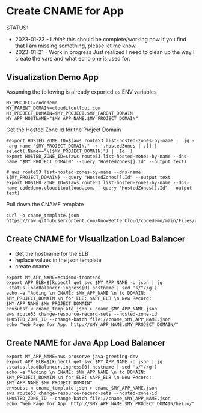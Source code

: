 # Create CNAME for App

STATUS:  

* 2023-01-23 - I *think* this should be complete/working now 
         If you find that I am missing something, please let me know.
* 2023-01-21 - Work in progress 
  Just realized I need to clean up the way I create the vars and what 
           echo one is used for.

## Visualization Demo App
Assuming the following is already exported as ENV variables  
```
MY_PROJECT=codedemo  
MY_PARENT_DOMAIN=clouditoutlout.com  
MY_PROJECT_DOMAIN=$MY_PROJECT.$MY_PARENT_DOMAIN
MY_APP_HOSTNAME="$MY_APP_NAME.$MY_PROJECT_DOMAIN"  
```

Get the Hosted Zone Id for the Project Domain
```
#export HOSTED_ZONE_ID=$(aws route53 list-hosted-zones-by-name |  jq --arg name "$MY_PROJECT_DOMAIN." -r '.HostedZones | .[] | select(.Name=="\($MY_PROJECT_DOMAIN)") | .Id' )
export HOSTED_ZONE_ID=$(aws route53 list-hosted-zones-by-name --dns-name "$MY_PROJECT_DOMAIN" --query "HostedZones[].Id" --output text)

# aws route53 list-hosted-zones-by-name --dns-name ${MY_PROJECT_DOMAIN} --query "HostedZones[].Id" --output text
export HOSTED_ZONE_ID=$(aws route53 list-hosted-zones-by-name --dns-name codedemo.clouditoutloud.com. --query "HostedZones[].Id" --output text)
```

Pull down the CNAME template
```
curl -o cname_template.json https://raw.githubusercontent.com/KnowBetterCloud/codedemo/main/Files/cname_template.json
```

## Create CNAME for Visualization Load Balancer
* Get the hostname for the ELB
* replace values in the json template
* create cname
```
export MY_APP_NAME=ecsdemo-frontend 
export APP_ELB=$(kubectl get svc $MY_APP_NAME -o json | jq .status.loadBalancer.ingress[0].hostname | sed 's/"//g') 
echo -e "Adding \n CNAME: $MY_APP_NAME \n to DOMAIN: $MY_PROJECT_DOMAIN \n for ELB: $APP_ELB \n New Record: $MY_APP_NAME.$MY_PROJECT_DOMAIN"
envsubst < cname_template.json > cname_$MY_APP_NAME.json
aws route53 change-resource-record-sets --hosted-zone-id $HOSTED_ZONE_ID --change-batch file://cname_$MY_APP_NAME.json 
echo "Web Page for App: http://$MY_APP_NAME.$MY_PROJECT_DOMAIN/"
```

## Create NAME for Java App Load Balancer
```
export MY_APP_NAME=aws-proserve-java-greeting-dev
export APP_ELB=$(kubectl get svc $MY_APP_NAME -o json | jq .status.loadBalancer.ingress[0].hostname | sed 's/"//g') 
echo -e "Adding \n CNAME: $MY_APP_NAME \n to DOMAIN: $MY_PROJECT_DOMAIN \n for ELB: $APP_ELB \n New Record: $MY_APP_NAME.$MY_PROJECT_DOMAIN"
envsubst < cname_template.json > cname_$MY_APP_NAME.json
aws route53 change-resource-record-sets --hosted-zone-id $HOSTED_ZONE_ID --change-batch file://cname_$MY_APP_NAME.json 
echo "Web Page for App: http://$MY_APP_NAME.$MY_PROJECT_DOMAIN/hello/"
```
